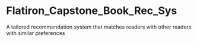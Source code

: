 # Flatiron_Capstone_Book_Rec_Sys
A tailored recommendation system that matches readers with other readers with similar preferences
